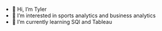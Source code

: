 - 👋 Hi, I’m Tyler
- 👀 I’m interested in sports analytics and business analytics
- 🌱 I’m currently learning SQl and Tableau


<!---
Towens31/Towens31 is a ✨ special ✨ repository because its `README.md` (this file) appears on your GitHub profile.
You can click the Preview link to take a look at your changes.
--->
